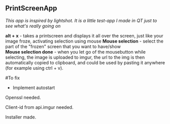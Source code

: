 ## PrintScreenApp

*This app is inspired by lightshot. It is a little test-app I made in QT just to see what's really going on*

**alt + x** - takes a printscreen and displays it all over the screen, just like your image froze, activating selection using mouse
**Mouse selection** - select the part of the "frozen" screen that you want to have/show                                                  
**Mouse selection done** - when you let go of the mousebutton while selecting, the image is uploaded to imgur, the url to the img is then automatically copied to clipboard, and could be used by pasting it anywhere (for example using ctrl + v).

#To fix
* Implement autostart

Openssl needed.

Client-id from api.imgur needed.

Installer made.
